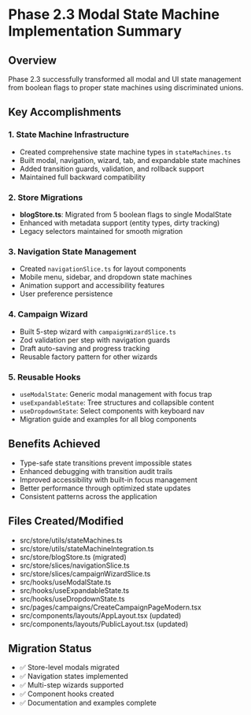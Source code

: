 # Phase 2.3 Modal State Machine Implementation Summary

## Overview
Phase 2.3 successfully transformed all modal and UI state management from boolean flags to proper state machines using discriminated unions.

## Key Accomplishments

### 1. State Machine Infrastructure
- Created comprehensive state machine types in `stateMachines.ts`
- Built modal, navigation, wizard, tab, and expandable state machines
- Added transition guards, validation, and rollback support
- Maintained full backward compatibility

### 2. Store Migrations
- **blogStore.ts**: Migrated from 5 boolean flags to single ModalState
- Enhanced with metadata support (entity types, dirty tracking)
- Legacy selectors maintained for smooth migration

### 3. Navigation State Management
- Created `navigationSlice.ts` for layout components
- Mobile menu, sidebar, and dropdown state machines
- Animation support and accessibility features
- User preference persistence

### 4. Campaign Wizard
- Built 5-step wizard with `campaignWizardSlice.ts`
- Zod validation per step with navigation guards
- Draft auto-saving and progress tracking
- Reusable factory pattern for other wizards

### 5. Reusable Hooks
- `useModalState`: Generic modal management with focus trap
- `useExpandableState`: Tree structures and collapsible content
- `useDropdownState`: Select components with keyboard nav
- Migration guide and examples for all blog components

## Benefits Achieved
- Type-safe state transitions prevent impossible states
- Enhanced debugging with transition audit trails
- Improved accessibility with built-in focus management
- Better performance through optimized state updates
- Consistent patterns across the application

## Files Created/Modified
- src/store/utils/stateMachines.ts
- src/store/utils/stateMachineIntegration.ts
- src/store/blogStore.ts (migrated)
- src/store/slices/navigationSlice.ts
- src/store/slices/campaignWizardSlice.ts
- src/hooks/useModalState.ts
- src/hooks/useExpandableState.ts
- src/hooks/useDropdownState.ts
- src/pages/campaigns/CreateCampaignPageModern.tsx
- src/components/layouts/AppLayout.tsx (updated)
- src/components/layouts/PublicLayout.tsx (updated)

## Migration Status
- ✅ Store-level modals migrated
- ✅ Navigation states implemented
- ✅ Multi-step wizards supported
- ✅ Component hooks created
- ✅ Documentation and examples complete